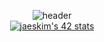 

<div align="center">
  

  ![header](https://capsule-render.vercel.app/api?type=slice&color=default(#0CEDB5)&height=300&section=header&text=Andrew%20The%20Teacher&fontSize=90)
  </br>
  [![jaeskim's 42 stats](https://badge42.herokuapp.com/api/stats/pbolton)](https://github.com/AndrewTheTeacher/badge42)

</div>
